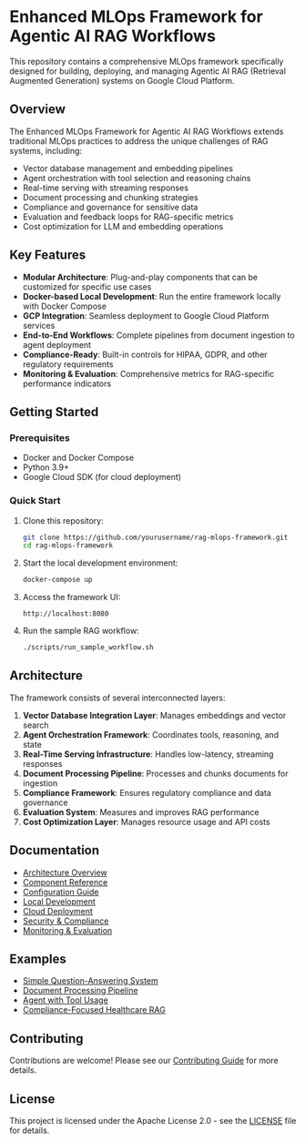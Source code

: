 # Enhanced MLOps Framework for Agentic AI RAG Workflows

This repository contains a comprehensive MLOps framework specifically designed for building, deploying, and managing Agentic AI RAG (Retrieval Augmented Generation) systems on Google Cloud Platform.

## Overview

The Enhanced MLOps Framework for Agentic AI RAG Workflows extends traditional MLOps practices to address the unique challenges of RAG systems, including:

- Vector database management and embedding pipelines
- Agent orchestration with tool selection and reasoning chains
- Real-time serving with streaming responses
- Document processing and chunking strategies
- Compliance and governance for sensitive data
- Evaluation and feedback loops for RAG-specific metrics
- Cost optimization for LLM and embedding operations

## Key Features

- **Modular Architecture**: Plug-and-play components that can be customized for specific use cases
- **Docker-based Local Development**: Run the entire framework locally with Docker Compose
- **GCP Integration**: Seamless deployment to Google Cloud Platform services
- **End-to-End Workflows**: Complete pipelines from document ingestion to agent deployment
- **Compliance-Ready**: Built-in controls for HIPAA, GDPR, and other regulatory requirements
- **Monitoring & Evaluation**: Comprehensive metrics for RAG-specific performance indicators

## Getting Started

### Prerequisites

- Docker and Docker Compose
- Python 3.9+
- Google Cloud SDK (for cloud deployment)

### Quick Start

1. Clone this repository:
   ```bash
   git clone https://github.com/yourusername/rag-mlops-framework.git
   cd rag-mlops-framework
   ```

2. Start the local development environment:
   ```bash
   docker-compose up
   ```

3. Access the framework UI:
   ```
   http://localhost:8080
   ```

4. Run the sample RAG workflow:
   ```bash
   ./scripts/run_sample_workflow.sh
   ```

## Architecture

The framework consists of several interconnected layers:

1. **Vector Database Integration Layer**: Manages embeddings and vector search
2. **Agent Orchestration Framework**: Coordinates tools, reasoning, and state
3. **Real-Time Serving Infrastructure**: Handles low-latency, streaming responses
4. **Document Processing Pipeline**: Processes and chunks documents for ingestion
5. **Compliance Framework**: Ensures regulatory compliance and data governance
6. **Evaluation System**: Measures and improves RAG performance
7. **Cost Optimization Layer**: Manages resource usage and API costs

## Documentation

- [Architecture Overview](docs/architecture.md)
- [Component Reference](docs/components/README.md)
- [Configuration Guide](docs/configuration.md)
- [Local Development](docs/local_development.md)
- [Cloud Deployment](docs/cloud_deployment.md)
- [Security & Compliance](docs/security_compliance.md)
- [Monitoring & Evaluation](docs/monitoring_evaluation.md)

## Examples

- [Simple Question-Answering System](examples/qa_system/README.md)
- [Document Processing Pipeline](examples/document_processing/README.md)
- [Agent with Tool Usage](examples/agent_with_tools/README.md)
- [Compliance-Focused Healthcare RAG](examples/healthcare_rag/README.md)

## Contributing

Contributions are welcome! Please see our [Contributing Guide](CONTRIBUTING.md) for more details.

## License

This project is licensed under the Apache License 2.0 - see the [LICENSE](LICENSE) file for details.
